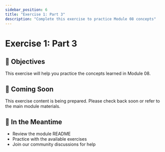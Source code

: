 ```yaml
---
sidebar_position: 6
title: "Exercise 1: Part 3"
description: "Complete this exercise to practice Module 08 concepts"
---
```


# Exercise 1: Part 3

## 🎯 Objectives

This exercise will help you practice the concepts learned in Module 08.

## 📝 Coming Soon

This exercise content is being prepared. Please check back soon or refer to the main module materials.

## 🚀 In the Meantime

- Review the module README
- Practice with the available exercises
- Join our community discussions for help
